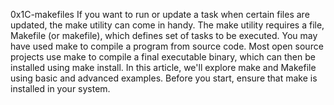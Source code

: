 0x1C-makefiles
If you want to run or update a task when certain files are updated, the make utility can come in handy. The make utility requires a file, Makefile (or makefile), which defines set of tasks to be executed. You may have used make to compile a program from source code. Most open source projects use make to compile a final executable binary, which can then be installed using make install.
In this article, we'll explore make and Makefile using basic and advanced examples. Before you start, ensure that make is installed in your system.
